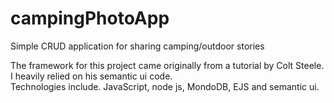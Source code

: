 # campingPhotoApp
Simple CRUD application for sharing camping/outdoor stories

The framework for this project came originally from a tutorial by Colt Steele.  I heavily relied on his semantic ui code.  
Technologies include. JavaScript, node js, MondoDB, EJS and semantic ui.
